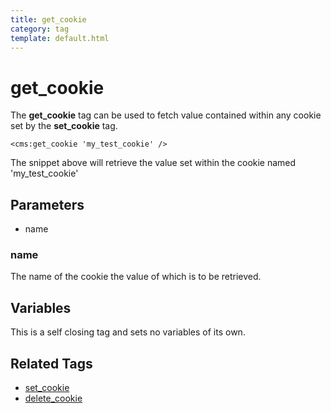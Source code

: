 ```yaml
---
title: get_cookie
category: tag
template: default.html
---
```


# get_cookie

The **get\_cookie** tag can be used to fetch value contained within any cookie set by the **set\_cookie** tag.

```
<cms:get_cookie 'my_test_cookie' />
```

The snippet above will retrieve the value set within the cookie named 'my\_test\_cookie'

## Parameters

*   name

### name

The name of the cookie the value of which is to be retrieved.

## Variables

This is a self closing tag and sets no variables of its own.

## Related Tags

*   [set\_cookie](../set_cookie.html)
*   [delete\_cookie](../delete_cookie.html)
